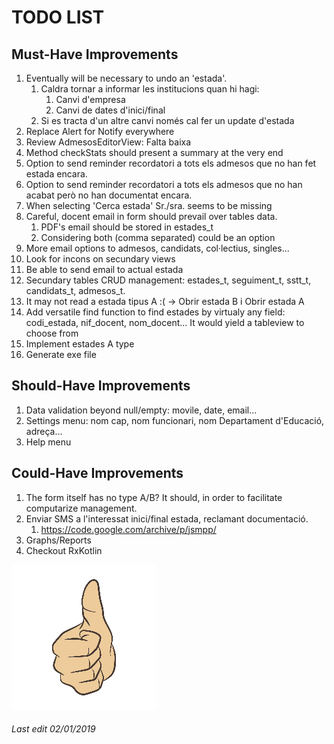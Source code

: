 # TODO LIST

## Must-Have Improvements

1. Eventually will be necessary to undo an 'estada'.
    1. Caldra tornar a informar les institucions quan hi hagi:
        1. Canvi d'empresa
        1. Canvi de dates d'inici/final
    1. Si es tracta d'un altre canvi només cal fer un update d'estada
1. Replace Alert for Notify everywhere
1. Review AdmesosEditorView: Falta baixa
1. Method checkStats should present a summary at the very end
1. Option to send reminder recordatori a tots els admesos que no han fet estada encara.
1. Option to send reminder recordatori a tots els admesos que no han acabat però no han documentat encara.
1. When selecting 'Cerca estada' Sr./sra. seems to be missing
1. Careful, docent email in form should prevail over tables data.
    1. PDF's email should be stored in estades_t
    1. Considering both (comma separated) could be an option
1. More email options to admesos, candidats, col·lectius, singles...
1. Look for incons on secundary views
1. Be able to send email to actual estada
1. Secundary tables CRUD management: estades_t, seguiment_t, sstt_t, candidats_t, admesos_t.
1. It may not read a estada tipus A :( -> Obrir estada B i Obrir estada A
1. Add versatile find function to find estades by virtualy any field: codi_estada, nif_docent, nom_docent... It would yield a tableview to choose from
1. Implement estades A type
1. Generate exe file

## Should-Have Improvements

1. Data validation beyond null/empty: movile, date, email...
1. Settings menu: nom cap, nom funcionari, nom Departament d'Educació, adreça...
1. Help menu

## Could-Have Improvements

1. The form itself has no type A/B? It should, in order to facilitate computarize management.
1. Enviar SMS a l'interessat inici/final estada, reclamant documentació.
    1. https://code.google.com/archive/p/jsmpp/
1. Graphs/Reports
1. Checkout RxKotlin

![Thumb Up](./thumb_up.jpg)

###### Last edit 02/01/2019